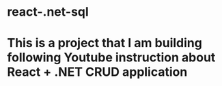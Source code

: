 # react-.net-sql
# This is a project that I am building following Youtube instruction about React + .NET CRUD application 
